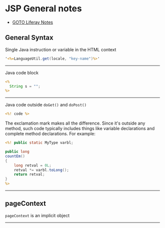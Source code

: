 # JSP General notes

+ [GOTO Liferay Notes](liferay.md)

## General Syntax

Single Java instruction or variable in the HTML context

```jsp
'<%=LanguageUtil.get(locale, "key-name")%>'
```

---

Java code block

```jsp
<%
  String s = "";
%>
```

---

Java code outside ```doGet()``` and ```doPost()```

```jsp
<%! code %>
```

The exclamation mark makes all the difference. Since it's outside any method, such code typically includes things like variable declarations and complete method declarations. For example:

```jsp
<%! public static MyType varbl;

public long
countEm()
{
    long retval = 0L;
    retval *= varbl.toLong();
    return retval;
}
%>
```

---

## pageContext

```pageContext``` is an implicit object

---

